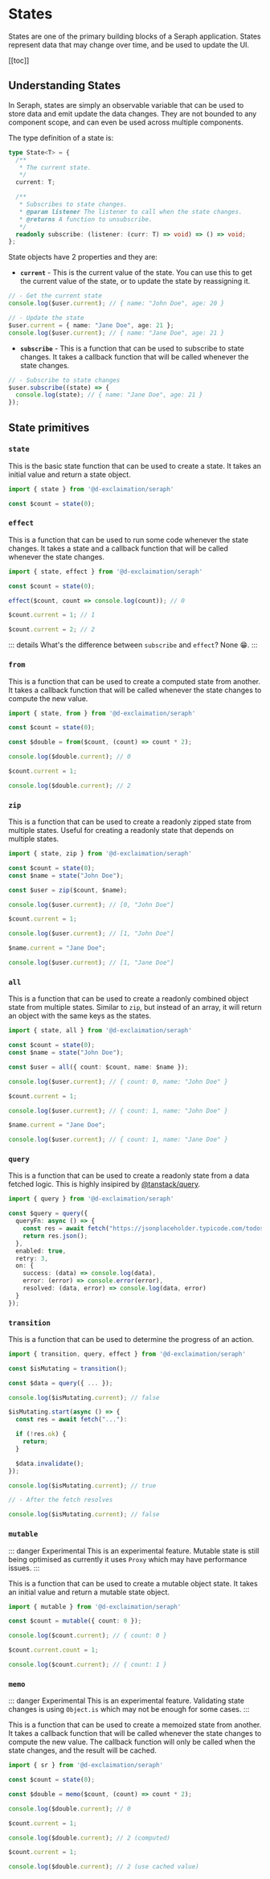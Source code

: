 # States

States are one of the primary building blocks of a Seraph application. States represent data that may change over time, and be used to update the UI.

[[toc]]

## Understanding States

In Seraph, states are simply an observable variable that can be used to store data and emit update the data changes. They are not bounded to any component scope, and can even be used across multiple components.

The type definition of a state is:

```ts
type State<T> = {
  /**
   * The current state.
   */
  current: T;

  /**
   * Subscribes to state changes.
   * @param listener The listener to call when the state changes.
   * @returns A function to unsubscribe.
   */
  readonly subscribe: (listener: (curr: T) => void) => () => void;
};
```

State objects have 2 properties and they are:

- **`current`** - This is the current value of the state. You can use this to get the current value of the state, or to update the state by reassigning it.

```ts
// - Get the current state
console.log($user.current); // { name: "John Doe", age: 20 }

// - Update the state
$user.current = { name: "Jane Doe", age: 21 };
console.log($user.current); // { name: "Jane Doe", age: 21 }

```

- **`subscribe`** - This is a function that can be used to subscribe to state changes. It takes a callback function that will be called whenever the state changes.

```ts
// - Subscribe to state changes
$user.subscribe((state) => {
  console.log(state); // { name: "Jane Doe", age: 21 }
});
```

## State primitives

### `state`

This is the basic state function that can be used to create a state. It takes an initial value and return a state object.

```ts
import { state } from '@d-exclaimation/seraph'

const $count = state(0);

```

### `effect`

This is a function that can be used to run some code whenever the state changes. It takes a state and a callback function that will be called whenever the state changes.

```ts
import { state, effect } from '@d-exclaimation/seraph'

const $count = state(0);

effect($count, count => console.log(count)); // 0

$count.current = 1; // 1

$count.current = 2; // 2
```

::: details What's the difference between `subscribe` and `effect`?
None :grin:.
:::

### `from`

This is a function that can be used to create a computed state from another. It takes a callback function that will be called whenever the state changes to compute the new value.

```ts
import { state, from } from '@d-exclaimation/seraph'

const $count = state(0);

const $double = from($count, (count) => count * 2);

console.log($double.current); // 0

$count.current = 1;

console.log($double.current); // 2
```

### `zip`

This is a function that can be used to create a readonly zipped state from multiple states. Useful for creating a readonly state that depends on multiple states.

```ts
import { state, zip } from '@d-exclaimation/seraph'

const $count = state(0);
const $name = state("John Doe");

const $user = zip($count, $name);

console.log($user.current); // [0, "John Doe"]

$count.current = 1;

console.log($user.current); // [1, "John Doe"]

$name.current = "Jane Doe";

console.log($user.current); // [1, "Jane Doe"]
```

### `all`

This is a function that can be used to create a readonly combined object state from multiple states. Similar to `zip`, but instead of an array, it will return an object with the same keys as the states.

```ts
import { state, all } from '@d-exclaimation/seraph'

const $count = state(0);
const $name = state("John Doe");

const $user = all({ count: $count, name: $name });

console.log($user.current); // { count: 0, name: "John Doe" }

$count.current = 1;

console.log($user.current); // { count: 1, name: "John Doe" }

$name.current = "Jane Doe";

console.log($user.current); // { count: 1, name: "Jane Doe" }
```

### `query`

This is a function that can be used to create a readonly state from a data fetched logic. This is highly insipired by [@tanstack/query](https://tanstack.com/query/).

```ts
import { query } from '@d-exclaimation/seraph'

const $query = query({
  queryFn: async () => {
    const res = await fetch("https://jsonplaceholder.typicode.com/todos/1");
    return res.json();
  },
  enabled: true,
  retry: 3,
  on: {
    success: (data) => console.log(data),
    error: (error) => console.error(error),
    resolved: (data, error) => console.log(data, error)
  }
});
```

### `transition`

This is a function that can be used to determine the progress of an action.

```ts
import { transition, query, effect } from '@d-exclaimation/seraph'

const $isMutating = transition();

const $data = query({ ... });

console.log($isMutating.current); // false

$isMutating.start(async () => {
  const res = await fetch("..."):

  if (!res.ok) {
    return;
  }

  $data.invalidate();
});

console.log($isMutating.current); // true

// - After the fetch resolves

console.log($isMutating.current); // false

```

### `mutable`

::: danger Experimental
This is an experimental feature. Mutable state is still being optimised as currently it uses `Proxy` which may have performance issues.
:::

This is a function that can be used to create a mutable object state. It takes an initial value and return a mutable state object.

```ts
import { mutable } from '@d-exclaimation/seraph'

const $count = mutable({ count: 0 });

console.log($count.current); // { count: 0 }

$count.current.count = 1;

console.log($count.current); // { count: 1 }
```


### `memo`

::: danger Experimental
This is an experimental feature. Validating state changes is using `Object.is` which may not be enough for some cases.
:::

This is a function that can be used to create a memoized state from another. It takes a callback function that will be called whenever the state changes to compute the new value. The callback function will only be called when the state changes, and the result will be cached.


```ts
import { sr } from '@d-exclaimation/seraph'

const $count = state(0);

const $double = memo($count, (count) => count * 2);

console.log($double.current); // 0

$count.current = 1;

console.log($double.current); // 2 (computed)

$count.current = 1;

console.log($double.current); // 2 (use cached value)
```